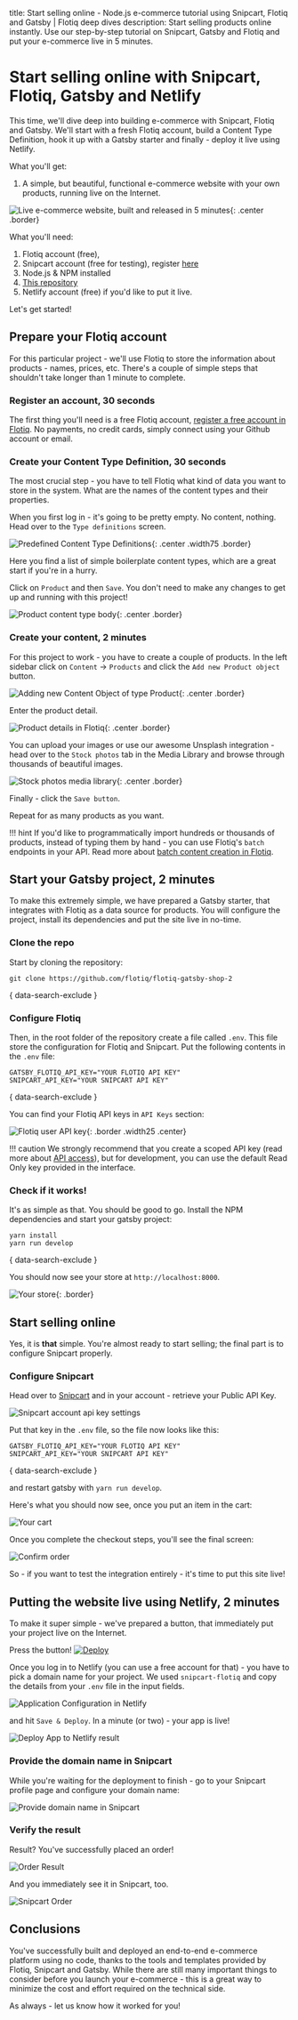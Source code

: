title: Start selling online - Node.js e-commerce tutorial using Snipcart, Flotiq and Gatsby | Flotiq deep dives
description: Start selling products online instantly. Use our step-by-step tutorial on Snipcart, Gatsby and Flotiq and put your e-commerce live in 5 minutes.

# Start selling online with Snipcart, Flotiq, Gatsby and Netlify

This time, we'll dive deep into building e-commerce with Snipcart, Flotiq and Gatsby. We'll start with a fresh Flotiq account, build a Content Type Definition, hook it up with a Gatsby starter and finally - deploy it live using Netlify.

What you'll get:

1. A simple, but beautiful, functional e-commerce website with your own products, running live on the Internet.

![Live e-commerce website, built and released in 5 minutes](images/snipcart-gatsby-demo/live-website.png){: .center .border}

What you'll need:

1. Flotiq account (free),
2. Snipcart account (free for testing), register [here](https://snipcart.com)
3. Node.js & NPM installed
4. [This repository](https://github.com/flotiq/flotiq-gatsby-shop-2)
5. Netlify account (free) if you'd like to put it live.

Let's get started!

## Prepare your Flotiq account

For this particular project - we'll use Flotiq to store the information about products - names, prices, etc.
There's a couple of simple steps that shouldn't take longer than 1 minute to complete.

### Register an account, 30 seconds
The first thing you'll need is a free Flotiq account, [register a free account in Flotiq](https://editor.flotiq.com/register.html). No payments, no credit cards, simply connect using your Github account or email. 

### Create your Content Type Definition, 30 seconds

The most crucial step - you have to tell Flotiq what kind of data you want to store in the system. What are the names of the content types and their properties. 

When you first log in - it's going to be pretty empty. No content, nothing. Head over to the `Type definitions` screen.

![Predefined Content Type Definitions](../panel/images/TypeDefinitionsTiles.png){: .center .width75 .border}


Here you find a list of simple boilerplate content types, which are a great start if you're in a hurry. 

Click on `Product` and then `Save`. You don't need to make any changes to get up and running with this project!

![Product content type body](images/snipcart-gatsby-demo/product-content-type-body.png){: .center .border}

### Create your content, 2 minutes

For this project to work - you have to create a couple of products. In the left sidebar click on `Content` → `Products` and click the `Add new Product object` button.

![Adding new Content Object of type Product](images/snipcart-gatsby-demo/adding-new-content-object-of-type-product.png){: .center .border}

Enter the product detail.

![Product details in Flotiq](images/snipcart-gatsby-demo/product-details-in-flotiq.png){: .center .border}

You can upload your images or use our awesome Unsplash integration - head over to the `Stock photos` tab in the Media Library and browse through thousands of beautiful images.

![Stock photos media library](images/snipcart-gatsby-demo/stock-photos-media-library.png){: .center .border}

Finally - click the `Save button`. 

Repeat for as many products as you want.

!!! hint
    If you'd like to programmatically import hundreds or thousands of products, instead of typing them by hand - you can use Flotiq's `batch` endpoints in your API. Read more about [batch content creation in Flotiq](https://flotiq.com/docs/API/content-types/#batch-content-upload).


## Start your Gatsby project, 2 minutes

To make this extremely simple, we have prepared a Gatsby starter, that integrates with Flotiq as a data source for products. You will configure the project, install its dependencies and put the site live in no-time.

### Clone the repo


Start by cloning the repository:

```
git clone https://github.com/flotiq/flotiq-gatsby-shop-2
```
{ data-search-exclude }

### Configure Flotiq

Then, in the root folder of the repository create a file called `.env`. This file store the configuration for Flotiq and Snipcart. Put the following contents in the `.env` file:

```
GATSBY_FLOTIQ_API_KEY="YOUR FLOTIQ API KEY"
SNIPCART_API_KEY="YOUR SNIPCART API KEY"
```
{ data-search-exclude }

You can find your Flotiq API keys in `API Keys` section:

![Flotiq user API key](../API/images/api-keys-menu.png){: .border .width25 .center}

!!! caution
    We strongly recommend that you create a scoped API key (read more about [API access](../API/index.md)), but for development, you can use the default Read Only key provided in the interface. 
  
### Check if it works!

It's as simple as that. You should be good to go. Install the NPM dependencies and start your gatsby project:

```
yarn install
yarn run develop
```
{ data-search-exclude }

You should now see your store at `http://localhost:8000`.

![Your store](images/snipcart-gatsby-demo/your-store.png){: .border}

## Start selling online

Yes, it is **that** simple. You're almost ready to start selling; the final part is to configure Snipcart properly.

### Configure Snipcart

Head over to [Snipcart](https://snipcart.com) and in your account - retrieve your Public API Key.

![Snipcart account api key settings](images/snipcart-gatsby-demo/upload_73bf9f96f1fadaf960e12e802833a26b.png)

Put that key in the `.env` file, so the file now looks like this:

```
GATSBY_FLOTIQ_API_KEY="YOUR FLOTIQ API KEY"
SNIPCART_API_KEY="YOUR SNIPCART API KEY"
```
{ data-search-exclude }

and restart gatsby with `yarn run develop`.

Here's what you should now see, once you put an item in the cart:

![Your cart](images/snipcart-gatsby-demo/your-cart.png)

Once you complete the checkout steps, you'll see the final screen:

![Confirm order](images/snipcart-gatsby-demo/confirm-order.png)

So - if you want to test the integration entirely - it's time to put this site live!

## Putting the website live using Netlify, 2 minutes

To make it super simple - we've prepared a button, that immediately put your project live on the Internet. 

Press the button!
  [![Deploy](https://www.netlify.com/img/deploy/button.svg)](https://app.netlify.com/start/deploy?repository=https://github.com/flotiq/flotiq-gatsby-shop-2)
  
Once you log in to Netlify (you can use a free account for that) - you have to pick a domain name for your project. 
We used `snipcart-flotiq` and copy the details from your `.env` file in the input fields.

![Application Configuration in Netlify](images/snipcart-gatsby-demo/netlify-deploy.png) 

and hit `Save & Deploy`. In a minute (or two) - your app is live!

![Deploy App to Netlify result](images/snipcart-gatsby-demo/netlify-deploy-preview.png)


### Provide the domain name in Snipcart

While you're waiting for the deployment to finish - go to your Snipcart profile page and configure your domain name:

![Provide domain name in Snipcart](images/snipcart-gatsby-demo/upload_b9ba70e10596a6c60ec648a41eb1ee4c.png)

### Verify the result

Result? You've successfully placed an order! 

![Order Result](images/snipcart-gatsby-demo/ordered.png)


And you immediately see it in Snipcart, too.

![Snipcart Order](images/snipcart-gatsby-demo/snip-ordered.png)


## Conclusions

You've successfully built and deployed an end-to-end e-commerce platform using no code, thanks to the tools and templates provided by Flotiq, Snipcart and Gatsby. While there are still many important things to consider before you launch your e-commerce - this is a great way to minimize the cost and effort required on the technical side.

As always - let us know how it worked for you!

